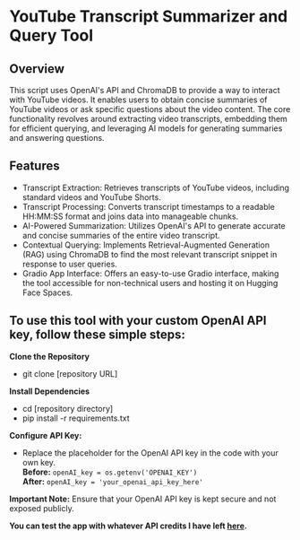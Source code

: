 # YouTube Transcript Summarizer and Query Tool

## Overview

This script uses OpenAI's API and ChromaDB to provide a way to interact with YouTube videos. It enables users to obtain concise summaries of YouTube videos or ask specific questions about the video content. The core functionality revolves around extracting video transcripts, embedding them for efficient querying, and leveraging AI models for generating summaries and answering questions.

## Features

- Transcript Extraction: Retrieves transcripts of YouTube videos, including standard videos and YouTube Shorts.
- Transcript Processing: Converts transcript timestamps to a readable HH:MM:SS format and joins data into manageable chunks.
- AI-Powered Summarization: Utilizes OpenAI's API to generate accurate and concise summaries of the entire video transcript.
- Contextual Querying: Implements Retrieval-Augmented Generation (RAG) using ChromaDB to find the most relevant transcript snippet in response to user queries.
- Gradio App Interface: Offers an easy-to-use Gradio interface, making the tool accessible for non-technical users and hosting it on Hugging Face Spaces.

## To use this tool with your custom OpenAI API key, follow these simple steps:

**Clone the Repository**

- git clone [repository URL]

**Install Dependencies**

- cd [repository directory]
- pip install -r requirements.txt

**Configure API Key:**

- Replace the placeholder for the OpenAI API key in the code with your own key.  
  **Before:**
  `openAI_key = os.getenv('OPENAI_KEY')`  
  **After:**
  `openAI_key = 'your_openai_api_key_here'`

**Important Note:**
Ensure that your OpenAI API key is kept secure and not exposed publicly.

**You can test the app with whatever API credits I have left [here](https://huggingface.co/spaces/landonbd/YTchat).**
